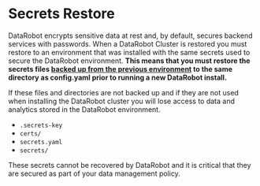 # Secrets Restore

DataRobot encrypts sensitive data at rest and, by default, secures backend services with passwords.  When a DataRobot Cluster is restored you must restore to an environment that was installed with the same secrets used to secure the DataRobot environment. **This means that you must restore the secrets files [backed up from the previous environment](../backup/secrets-backup.md) to the same directory as config.yaml prior to running a new DataRobot install.**

If these files and directories are not backed up and if they are not used when installing the DataRobot cluster you will lose access to data and analytics stored in the DataRobot environment.

* `.secrets-key`
* `certs/`
* `secrets.yaml`
* `secrets/`

These secrets cannot be recovered by DataRobot and it is critical that they are secured as part of your data management policy.
